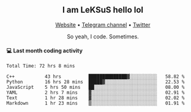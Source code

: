 <h2 align="center">I am LeKSuS hello lol</h2>
<div align="center">
  <a href="https://leksus.net">Website</a> •
  <a href="https://t.me/leksus_was_here">Telegram channel</a> •
  <a href="https://twitter.com/___LeKSuS___">Twitter</a>
</div>
<p align="center">So yeah, I code. Sometimes.</p>

#### :computer: Last month coding activity
<!--START_SECTION:waka-->

```text
Total Time: 72 hrs 8 mins

C++           43 hrs          ██████████████▓░░░░░░░░░░   58.82 %
Python        16 hrs 28 mins  █████▓░░░░░░░░░░░░░░░░░░░   22.53 %
JavaScript    5 hrs 50 mins   ██░░░░░░░░░░░░░░░░░░░░░░░   08.00 %
YAML          2 hrs 7 mins    ▓░░░░░░░░░░░░░░░░░░░░░░░░   02.91 %
Text          1 hr 28 mins    ▓░░░░░░░░░░░░░░░░░░░░░░░░   02.02 %
Markdown      1 hr 23 mins    ▒░░░░░░░░░░░░░░░░░░░░░░░░   01.91 %
```

<!--END_SECTION:waka-->

<!-- flag{4_l0t_0f_1nter35t1ng_th1ng5_4r3_1n_publ1c_d0m41n} -->
